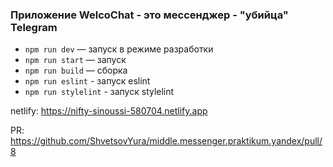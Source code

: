 ### Приложение WelcoChat - это мессенджер - "убийца" Telegram

- `npm run dev` — запуск в режиме разработки
- `npm run start` — запуск
- `npm run build` — сборка
- `npm run eslint` - запуск eslint
- `npm run stylelint` - запуск stylelint

netlify: https://nifty-sinoussi-580704.netlify.app

PR: https://github.com/ShvetsovYura/middle.messenger.praktikum.yandex/pull/8
